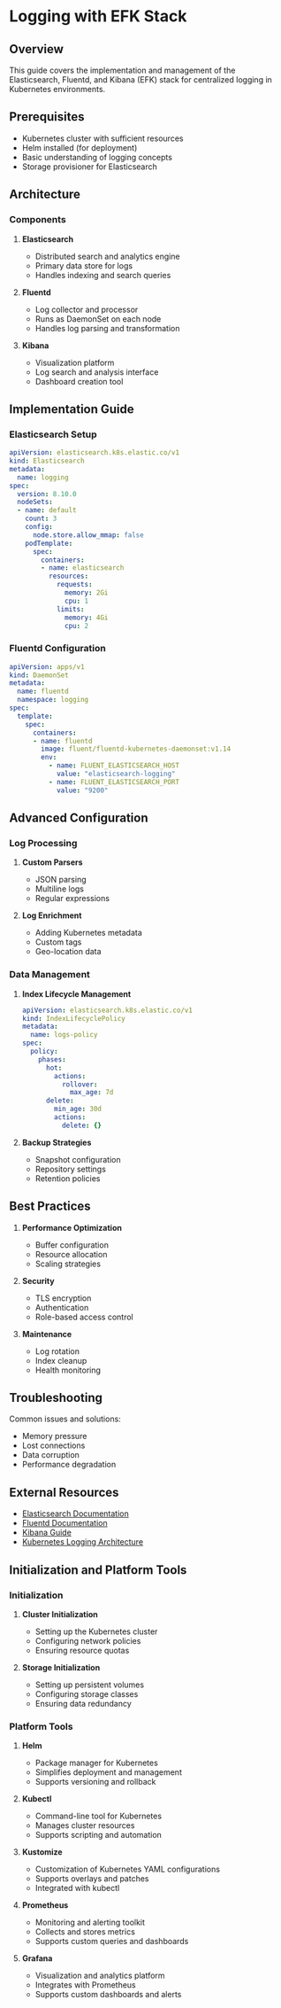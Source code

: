 # Logging with EFK Stack

## Overview

This guide covers the implementation and management of the Elasticsearch, Fluentd, and Kibana (EFK) stack for centralized logging in Kubernetes environments.

## Prerequisites

- Kubernetes cluster with sufficient resources
- Helm installed (for deployment)
- Basic understanding of logging concepts
- Storage provisioner for Elasticsearch

## Architecture

### Components
1. **Elasticsearch**
   - Distributed search and analytics engine
   - Primary data store for logs
   - Handles indexing and search queries

2. **Fluentd**
   - Log collector and processor
   - Runs as DaemonSet on each node
   - Handles log parsing and transformation

3. **Kibana**
   - Visualization platform
   - Log search and analysis interface
   - Dashboard creation tool

## Implementation Guide

### Elasticsearch Setup

```yaml
apiVersion: elasticsearch.k8s.elastic.co/v1
kind: Elasticsearch
metadata:
  name: logging
spec:
  version: 8.10.0
  nodeSets:
  - name: default
    count: 3
    config:
      node.store.allow_mmap: false
    podTemplate:
      spec:
        containers:
        - name: elasticsearch
          resources:
            requests:
              memory: 2Gi
              cpu: 1
            limits:
              memory: 4Gi
              cpu: 2
```

### Fluentd Configuration

```yaml
apiVersion: apps/v1
kind: DaemonSet
metadata:
  name: fluentd
  namespace: logging
spec:
  template:
    spec:
      containers:
      - name: fluentd
        image: fluent/fluentd-kubernetes-daemonset:v1.14
        env:
          - name: FLUENT_ELASTICSEARCH_HOST
            value: "elasticsearch-logging"
          - name: FLUENT_ELASTICSEARCH_PORT
            value: "9200"
```

## Advanced Configuration

### Log Processing

1. **Custom Parsers**
   - JSON parsing
   - Multiline logs
   - Regular expressions

2. **Log Enrichment**
   - Adding Kubernetes metadata
   - Custom tags
   - Geo-location data

### Data Management

1. **Index Lifecycle Management**
   ```yaml
   apiVersion: elasticsearch.k8s.elastic.co/v1
   kind: IndexLifecyclePolicy
   metadata:
     name: logs-policy
   spec:
     policy:
       phases:
         hot:
           actions:
             rollover:
               max_age: 7d
         delete:
           min_age: 30d
           actions:
             delete: {}
   ```

2. **Backup Strategies**
   - Snapshot configuration
   - Repository settings
   - Retention policies

## Best Practices

1. **Performance Optimization**
   - Buffer configuration
   - Resource allocation
   - Scaling strategies

2. **Security**
   - TLS encryption
   - Authentication
   - Role-based access control

3. **Maintenance**
   - Log rotation
   - Index cleanup
   - Health monitoring

## Troubleshooting

Common issues and solutions:
- Memory pressure
- Lost connections
- Data corruption
- Performance degradation

## External Resources

- [Elasticsearch Documentation](https://www.elastic.co/guide/index.html)
- [Fluentd Documentation](https://docs.fluentd.org/)
- [Kibana Guide](https://www.elastic.co/guide/en/kibana/current/index.html)
- [Kubernetes Logging Architecture](https://kubernetes.io/docs/concepts/cluster-administration/logging/)

## Initialization and Platform Tools

### Initialization

1. **Cluster Initialization**
   - Setting up the Kubernetes cluster
   - Configuring network policies
   - Ensuring resource quotas

2. **Storage Initialization**
   - Setting up persistent volumes
   - Configuring storage classes
   - Ensuring data redundancy

### Platform Tools

1. **Helm**
   - Package manager for Kubernetes
   - Simplifies deployment and management
   - Supports versioning and rollback

2. **Kubectl**
   - Command-line tool for Kubernetes
   - Manages cluster resources
   - Supports scripting and automation

3. **Kustomize**
   - Customization of Kubernetes YAML configurations
   - Supports overlays and patches
   - Integrated with kubectl

4. **Prometheus**
   - Monitoring and alerting toolkit
   - Collects and stores metrics
   - Supports custom queries and dashboards

5. **Grafana**
   - Visualization and analytics platform
   - Integrates with Prometheus
   - Supports custom dashboards and alerts